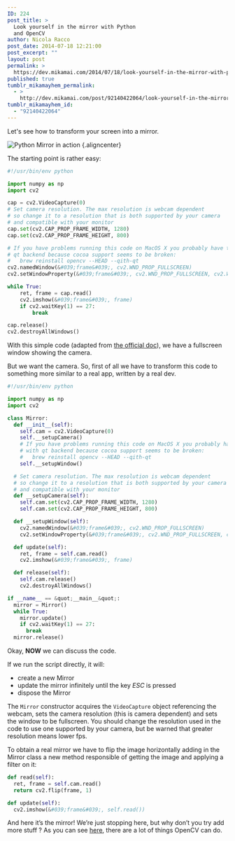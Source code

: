 ```yaml
---
ID: 224
post_title: >
  Look yourself in the mirror with Python
  and OpenCV
author: Nicola Racco
post_date: 2014-07-18 12:21:00
post_excerpt: ""
layout: post
permalink: >
  https://dev.mikamai.com/2014/07/18/look-yourself-in-the-mirror-with-python-and-opencv/
published: true
tumblr_mikamayhem_permalink:
  - >
    http://dev.mikamai.com/post/92140422064/look-yourself-in-the-mirror-with-python-and-opencv
tumblr_mikamayhem_id:
  - "92140422064"
---
```

Let's see how to transform your screen into a mirror.
<!--more-->

![Python Mirror in action](https://dev.mikamai.com/wp-content/uploads/2014/07/python_mirror.jpg) {.aligncenter}

The starting point is rather easy:

```python
#!/usr/bin/env python

import numpy as np
import cv2

cap = cv2.VideoCapture(0)
# Set camera resolution. The max resolution is webcam dependent
# so change it to a resolution that is both supported by your camera
# and compatible with your monitor
cap.set(cv2.CAP_PROP_FRAME_WIDTH, 1280)
cap.set(cv2.CAP_PROP_FRAME_HEIGHT, 800)

# If you have problems running this code on MacOS X you probably have to reinstall opencv with
# qt backend because cocoa support seems to be broken:
#   brew reinstall opencv --HEAD --qith-qt
cv2.namedWindow(&#039;frame&#039;, cv2.WND_PROP_FULLSCREEN)
cv2.setWindowProperty(&#039;frame&#039;, cv2.WND_PROP_FULLSCREEN, cv2.WINDOW_FULLSCREEN)

while True:
    ret, frame = cap.read()
    cv2.imshow(&#039;frame&#039;, frame)
    if cv2.waitKey(1) == 27:
        break

cap.release()
cv2.destroyAllWindows()
```

With this simple code (adapted from [the official doc](http://opencv-python-tutroals.readthedocs.org/en/latest/py_tutorials/py_gui/py_video_display/py_video_display.html)), we have a fullscreen window showing the camera.

But we want the camera. So, first of all we have to transform this code to something more similar to a real app, written by a real dev.

```python
#!/usr/bin/env python

import numpy as np
import cv2

class Mirror:
  def __init__(self):
    self.cam = cv2.VideoCapture(0)
    self.__setupCamera()
    # If you have problems running this code on MacOS X you probably have to reinstall opencv
    # with qt backend because cocoa support seems to be broken:
    #   brew reinstall opencv --HEAD --qith-qt
    self.__setupWindow()

  # Set camera resolution. The max resolution is webcam dependent
  # so change it to a resolution that is both supported by your camera
  # and compatible with your monitor
  def __setupCamera(self):
    self.cam.set(cv2.CAP_PROP_FRAME_WIDTH, 1280)
    self.cam.set(cv2.CAP_PROP_FRAME_HEIGHT, 800)

  def __setupWindow(self):
    cv2.namedWindow(&#039;frame&#039;, cv2.WND_PROP_FULLSCREEN)
    cv2.setWindowProperty(&#039;frame&#039;, cv2.WND_PROP_FULLSCREEN, cv2.WINDOW_FULLSCREEN)

  def update(self):
    ret, frame = self.cam.read()
    cv2.imshow(&#039;frame&#039;, frame)

  def release(self):
    self.cam.release()
    cv2.destroyAllWindows()

if __name__ == &quot;__main__&quot;:
  mirror = Mirror()
  while True:
    mirror.update()
    if cv2.waitKey(1) == 27:
      break
  mirror.release()
```

Okay, **NOW** we can discuss the code.

If we run the script directly, it will:

- create a new Mirror
- update the mirror infinitely until the key _ESC_ is pressed
- dispose the Mirror

The `Mirror` constructor acquires the `VideoCapture` object referencing the webcam, sets the camera resolution (this is camera dependent) and sets the window to be fullscreen. You should change the resolution used in the code to use one supported by your camera, but be warned that greater resolution means lower fps.

To obtain a real mirror we have to flip the image horizontally adding in the Mirror class a new method responsible of getting the image and applying a filter on it:

```python
def read(self):
  ret, frame = self.cam.read()
  return cv2.flip(frame, 1)

def update(self):
  cv2.imshow(&#039;frame&#039;, self.read())
```

And here it’s the mirror! We’re just stopping here, but why don’t you try add more stuff ? As you can see [here](http://opencv-python-tutroals.readthedocs.org/en/latest/py_tutorials/py_imgproc/py_table_of_contents_imgproc/py_table_of_contents_imgproc.html), there are a lot of things OpenCV can do.